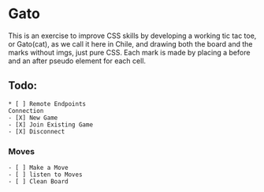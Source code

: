 # Gato

This is an exercise to improve CSS skills by developing a working tic tac toe, or Gato(cat), as we call it here in Chile, and drawing both the board and the marks without imgs, just pure CSS.
Each mark is made by placing a before and an after pseudo element for each cell.


## Todo:
    * [ ] Remote Endpoints
    Connection
    - [X] New Game 
    - [X] Join Existing Game 
    - [X] Disconnect
### Moves
    - [ ] Make a Move 
    - [ ] listen to Moves
    - [ ] Clean Board

